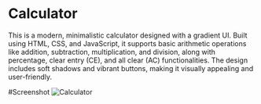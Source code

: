 # Calculator

This is a modern, minimalistic calculator designed with a gradient UI. Built using HTML, CSS, and JavaScript, it supports basic arithmetic operations like addition, subtraction, multiplication, and division, along with percentage, clear entry (CE), and all clear (AC) functionalities. The design includes soft shadows and vibrant buttons, making it visually appealing and user-friendly. 

#Screenshot
![Calculator](https://github.com/user-attachments/assets/6392ae64-53ce-4609-856a-a6a7585a56fd)
